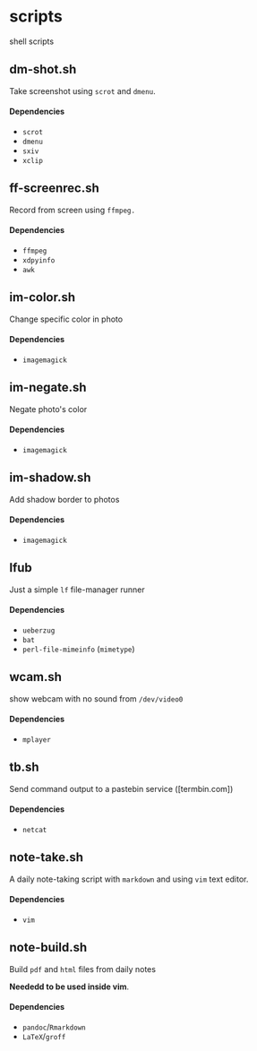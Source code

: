 # scripts
shell scripts

## dm-shot.sh

Take screenshot using `scrot` and `dmenu`.

#### Dependencies

- `scrot`
- `dmenu`
- `sxiv`
- `xclip`

## ff-screenrec.sh

Record from screen using `ffmpeg.`

#### Dependencies

- `ffmpeg`
- `xdpyinfo`
- `awk`

## im-color.sh

Change specific color in photo

#### Dependencies

- `imagemagick`

## im-negate.sh

Negate photo's color

#### Dependencies

- `imagemagick`

## im-shadow.sh

Add shadow border to photos

#### Dependencies

- `imagemagick`

## lfub

Just a simple `lf` file-manager runner

#### Dependencies

- `ueberzug`
- `bat`
- `perl-file-mimeinfo` (`mimetype`)

## wcam.sh

show webcam with no sound from `/dev/video0`

#### Dependencies

- `mplayer`

## tb.sh

Send command output to a pastebin service ([termbin.com])

#### Dependencies

- `netcat`

## note-take.sh

A daily note-taking script with `markdown` and using `vim` text editor.

#### Dependencies

- `vim`

## note-build.sh

Build `pdf` and `html` files from daily notes

**Neededd to be used inside vim**.

#### Dependencies

- `pandoc`/`Rmarkdown`
- `LaTeX`/`groff`

